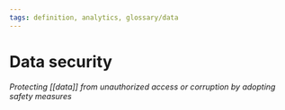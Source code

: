 ```yaml
---
tags: definition, analytics, glossary/data
---
```

#  Data security
*Protecting [[data]] from unauthorized access or corruption by adopting safety measures*